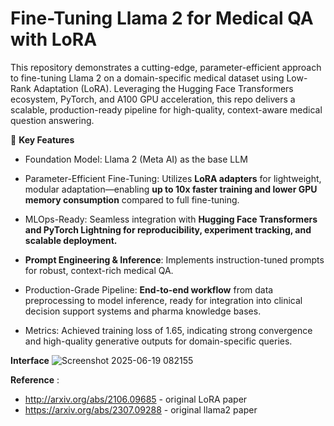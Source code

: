 # Fine-Tuning Llama 2 for Medical QA with LoRA

This repository demonstrates a cutting-edge, parameter-efficient approach to fine-tuning Llama 2 on a domain-specific medical dataset using Low-Rank Adaptation (LoRA).
Leveraging the Hugging Face Transformers ecosystem, PyTorch, and A100 GPU acceleration, this repo delivers a scalable, production-ready pipeline for high-quality, context-aware medical question answering.

🧬 **Key Features**
* Foundation Model: Llama 2 (Meta AI) as the base LLM

* Parameter-Efficient Fine-Tuning: Utilizes **LoRA adapters** for lightweight, modular adaptation—enabling **up to 10x faster training and lower GPU memory consumption** compared to full fine-tuning.

* MLOps-Ready: Seamless integration with **Hugging Face Transformers and PyTorch Lightning for reproducibility, experiment tracking, and scalable deployment.**

* **Prompt Engineering & Inference**: Implements instruction-tuned prompts for robust, context-rich medical QA.

* Production-Grade Pipeline: **End-to-end workflow** from data preprocessing to model inference, ready for integration into clinical decision support systems and pharma knowledge bases.

* Metrics: Achieved training loss of 1.65, indicating strong convergence and high-quality generative outputs for domain-specific queries.

**Interface**
![Screenshot 2025-06-19 082155](https://github.com/user-attachments/assets/965fa645-1c7c-4930-aeab-0d661bd30c4b)

**Reference** :
* http://arxiv.org/abs/2106.09685 - original LoRA  paper
* https://arxiv.org/abs/2307.09288 - original llama2 paper


